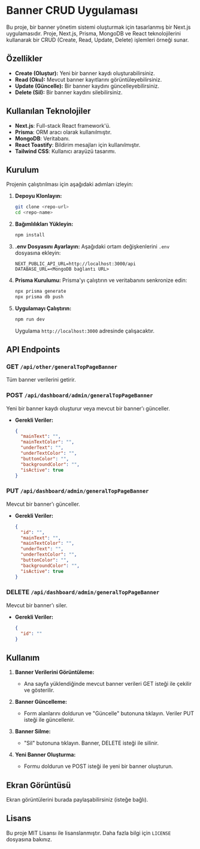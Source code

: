 # Banner CRUD Uygulaması

Bu proje, bir banner yönetim sistemi oluşturmak için tasarlanmış bir Next.js uygulamasıdır. Proje, Next.js, Prisma, MongoDB ve React teknolojilerini kullanarak bir CRUD (Create, Read, Update, Delete) işlemleri örneği sunar.

## Özellikler
- **Create (Oluştur):** Yeni bir banner kaydı oluşturabilirsiniz.
- **Read (Oku):** Mevcut banner kayıtlarını görüntüleyebilirsiniz.
- **Update (Güncelle):** Bir banner kaydını güncelleyebilirsiniz.
- **Delete (Sil):** Bir banner kaydını silebilirsiniz.

## Kullanılan Teknolojiler
- **Next.js**: Full-stack React framework'ü.
- **Prisma**: ORM aracı olarak kullanılmıştır.
- **MongoDB**: Veritabanı.
- **React Toastify**: Bildirim mesajları için kullanılmıştır.
- **Tailwind CSS**: Kullanıcı arayüzü tasarımı.

## Kurulum
Projenin çalıştırılması için aşağıdaki adımları izleyin:

1. **Depoyu Klonlayın:**
   ```bash
   git clone <repo-url>
   cd <repo-name>
   ```

2. **Bağımlılıkları Yükleyin:**
   ```bash
   npm install
   ```

3. **.env Dosyasını Ayarlayın:**
   Aşağıdaki ortam değişkenlerini `.env` dosyasına ekleyin:
   ```env
   NEXT_PUBLIC_API_URL=http://localhost:3000/api
   DATABASE_URL=<MongoDB bağlantı URL>
   ```

4. **Prisma Kurulumu:**
   Prisma'yı çalıştırın ve veritabanını senkronize edin:
   ```bash
   npx prisma generate
   npx prisma db push
   ```

5. **Uygulamayı Çalıştırın:**
   ```bash
   npm run dev
   ```
   Uygulama `http://localhost:3000` adresinde çalışacaktır.

## API Endpoints

### GET `/api/other/generalTopPageBanner`
Tüm banner verilerini getirir.

### POST `/api/dashboard/admin/generalTopPageBanner`
Yeni bir banner kaydı oluşturur veya mevcut bir banner'ı günceller.
- **Gerekli Veriler:**
  ```json
  {
    "mainText": "",
    "mainTextColor": "",
    "underText": "",
    "underTextColor": "",
    "buttonColor": "",
    "backgroundColor": "",
    "isActive": true
  }
  ```

### PUT `/api/dashboard/admin/generalTopPageBanner`
Mevcut bir banner'ı günceller.
- **Gerekli Veriler:**
  ```json
  {
    "id": "",
    "mainText": "",
    "mainTextColor": "",
    "underText": "",
    "underTextColor": "",
    "buttonColor": "",
    "backgroundColor": "",
    "isActive": true
  }
  ```

### DELETE `/api/dashboard/admin/generalTopPageBanner`
Mevcut bir banner'ı siler.
- **Gerekli Veriler:**
  ```json
  {
    "id": ""
  }
  ```

## Kullanım
1. **Banner Verilerini Görüntüleme:**
   - Ana sayfa yüklendiğinde mevcut banner verileri GET isteği ile çekilir ve gösterilir.

2. **Banner Güncelleme:**
   - Form alanlarını doldurun ve "Güncelle" butonuna tıklayın. Veriler PUT isteği ile güncellenir.

3. **Banner Silme:**
   - "Sil" butonuna tıklayın. Banner, DELETE isteği ile silinir.

4. **Yeni Banner Oluşturma:**
   - Formu doldurun ve POST isteği ile yeni bir banner oluşturun.

## Ekran Görüntüsü
Ekran görüntülerini burada paylaşabilirsiniz (isteğe bağlı).

## Lisans
Bu proje MIT Lisansı ile lisanslanmıştır. Daha fazla bilgi için `LICENSE` dosyasına bakınız.

